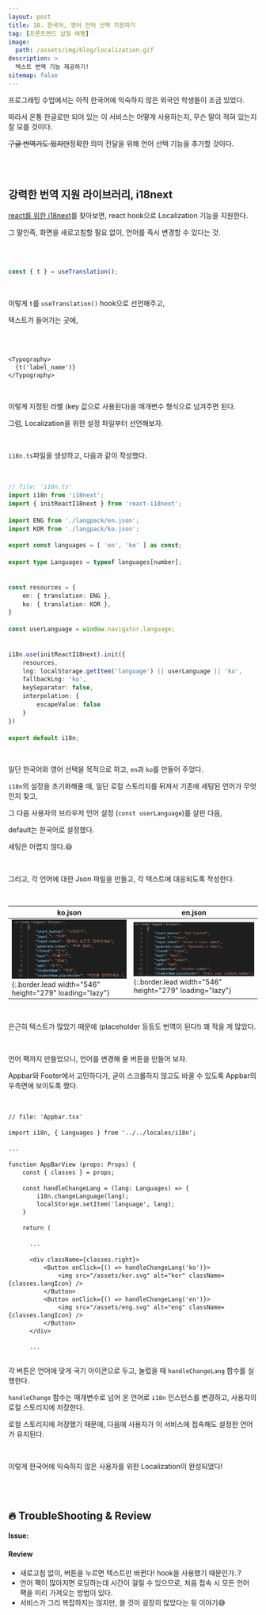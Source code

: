```yaml
---
layout: post
title: 10. 한국어, 영어 언어 선택 지원하기
tag: [프론트엔드 삽질 여행]
image: 
  path: /assets/img/blog/localization.gif
description: >
  텍스트 번역 기능 제공하기!
sitemap: false
---
```


프로그래밍 수업에서는 아직 한국어에 익숙하지 않은 외국인 학생들이 조금 있었다.

따라서 온통 한글로만 되어 있는 이 서비스는 어떻게 사용하는지, 무슨 말이 적혀 있는지 잘 모를 것이다.

~~구글 번역기도 있지만~~정확한 의미 전달을 위해 언어 선택 기능을 추가할 것이다.

<br><br>

## 강력한 번역 지원 라이브러리, i18next

[react를 위한 i18next](https://react.i18next.com/)를 찾아보면, react hook으로 Localization 기능을 지원한다.

그 말인즉, 화면을 새로고침할 필요 없이, 언어를 즉시 변경할 수 있다는 것.

<br>

~~~ts

const { t } = useTranslation();

~~~

<br>

이렇게 `t`를 `useTranslation()` hook으로 선언해주고,

텍스트가 들어가는 곳에,

<br>

~~~tsx

<Typography>
  {t('label_name')}
</Typography>

~~~

<br>

이렇게 지정된 라벨 (key 값으로 사용된다)을 매개변수 형식으로 넘겨주면 된다.

그럼, Localization을 위한 설정 파일부터 선언해보자.

<br>

`i18n.ts`파일을 생성하고, 다음과 같이 작성했다.

<br>

~~~ts
// file: 'i18n.ts'
import i18n from 'i18next';
import { initReactI18next } from 'react-i18next';

import ENG from './langpack/en.json';
import KOR from './langpack/ko.json';

export const languages = [ 'en', 'ko' ] as const;

export type Languages = typeof languages[number];


const resources = {
    en: { translation: ENG },
    ko: { translation: KOR },
}

const userLanguage = window.navigator.language;


i18n.use(initReactI18next).init({
    resources,
    lng: localStorage.getItem('language') || userLanguage || 'ko',
    fallbackLng: 'ko',
    keySeparator: false,
    interpolation: {
        escapeValue: false
    }
})

export default i18n;
~~~

<br>

일단 한국어와 영어 선택을 목적으로 하고, `en`과 `ko`를 만들어 주었다.

`i18n`의 설정을 초기화해줄 때, 일단 로컬 스토리지를 뒤져서 기존에 세팅된 언어가 무엇인지 찾고,

그 다음 사용자의 브라우저 언어 설정 (`const userLanguage`)를 살핀 다음,

default는 한국어로 설정했다.

세팅은 어렵지 않다.😆

<br>

그리고, 각 언어에 대한 Json 파일을 만들고, 각 텍스트에 대응되도록 작성한다.

<br>

|   ko.json   |   en.json   |
| --------------- |  ---------------  |
| ![KOR](/assets/img/blog/lang_ko.PNG){:.border.lead width="546" height="279" loading="lazy"} | ![ENG](/assets/img/blog/lang_en.PNG){:.border.lead width="546" height="279" loading="lazy"}

<br>

은근히 텍스트가 많았기 때문에 (placeholder 등등도 번역이 된다!) 꽤 적을 게 많았다.

<br>

언어 팩까지 만들었으니, 언어를 변경해 줄 버튼을 만들어 보자.

Appbar와 Footer에서 고민하다가, 굳이 스크롤하지 않고도 바꿀 수 있도록 Appbar의 우측면에 보이도록 했다.

<br>

~~~tsx
// file: 'Appbar.tsx'

import i18n, { Languages } from '../../locales/i18n';

...

function AppBarView (props: Props) {
    const { classes } = props;

    const handleChangeLang = (lang: Languages) => {
        i18n.changeLanguage(lang);
        localStorage.setItem('language', lang);
    }
    
    return (
      
      ...
      
      <div className={classes.right}>
          <Button onClick={() => handleChangeLang('ko')}>
              <img src="/assets/kor.svg" alt="kor" className={classes.langIcon} />
          </Button>
          <Button onClick={() => handleChangeLang('en')}>
              <img src="/assets/eng.svg" alt="eng" className={classes.langIcon} />
          </Button>
      </div>
      
      ...
      
~~~

각 버튼은 언어에 맞게 국기 아이콘으로 두고, 눌렀을 때 `handleChangeLang` 함수를 실행한다.

`handleChange` 함수는 매개변수로 넘어 온 언어로 `i18n` 인스턴스를 변경하고, 사용자의 로컬 스토리지에 저장한다.

로컬 스토리지에 저장했기 때문에, 다음에 사용자가 이 서비스에 접속해도 설정한 언어가 유지된다.

<br>

이렇게 한국어에 익숙하지 않은 사용자를 위한 Localization이 완성되었다!

<br><br>

## 🔥 TroubleShooting & Review

#### Issue:

#### Review
- 새로고침 없이, 버튼을 누르면 텍스트만 바뀐다! hook을 사용했기 때문인가..?
- 언어 팩이 많아지면 로딩하는데 시간이 걸릴 수 있으므로, 처음 접속 시 모든 언어 팩을 미리 가져오는 방법이 있다.
- 서비스가 그리 복잡하지는 않지만, 쓸 것이 굉장히 많았다는 뒷 이야기😅

<br>
